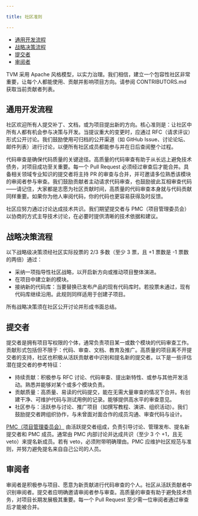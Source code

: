 ```yaml
---

title: 社区准则

---
```


* [通用开发流程](https://tvm.apache.org/docs/contribute/community.html#general-development-process)
* [战略决策流程](https://tvm.apache.org/docs/contribute/community.html#general-development-process) 
* [提交者](https://tvm.apache.org/docs/contribute/community.html#strategy-decision-process) 
* [审阅者](https://tvm.apache.org/docs/contribute/community.html#committers)

 


TVM 采用 Apache 风格模型，以实力治理。我们相信，建立一个包容性社区非常重要，让每个人都能使用、贡献并影响项目方向。请参阅 CONTRIBUTORS.md 获取当前贡献者列表。


## 通用开发流程


社区欢迎所有人提交补丁、文档，或为项目提出新的方向。核心准则是：让社区中所有人都有机会参与决策与开发。当提议重大的变更时，应通过 RFC（请求评议）形式公开讨论。我们鼓励使用可归档的公开渠道（如 GitHub Issue、讨论论坛、邮件列表）进行讨论，以便所有社区成员都能参与并在日后查阅整个过程。


代码审查是确保代码质量的关键途径。高质量的代码审查有助于从长远上避免技术债务，对项目成功至关重要。每一个 Pull Request 必须经过审查后才能合并。具备相关领域专业知识的提交者将主持 PR 的审查与合并，并可邀请多位熟悉该模块的审阅者参与审查。我们鼓励贡献者主动请求代码审查，也鼓励彼此互相审查代码——请记住，大家都是志愿为社区贡献时间，高质量的代码审查本身就与代码贡献同样重要。如果你为他人审阅代码，你的代码也更容易获得及时反馈。


社区应努力通过讨论达成技术共识。我们期望提交者与 PMC（项目管理委员会）以协商的方式主导技术讨论，在必要时提供清晰的技术依据和建议。



## 战略决策流程

以下战略级决策须经社区实际投票的 2/3 多数（至少 3 票，且 +1 票数是 -1 票数的两倍）通过：
* 采纳一项指导性社区战略，以开启新方向或推动项目整体演进。 
* 在项目中建立新的模块。 
* 接纳新的代码库：当要替换已发布产品的现有代码库时。若投票未通过，现有代码库继续沿用。此规则同样适用于创建子项目。


所有战略决策须在社区公开讨论并形成书面总结。



## 提交者

提交者是拥有项目写权限的个体，通常负责项目某一或数个模块的代码审查工作。贡献形式包括但不限于：代码、审查、文档、教育及推广。高质量的项目离不开提交者的支持，社区也积极从活跃贡献者中识别和提名新的提交者。以下是一些评估潜在提交者的参考特征：
* 持续贡献：积极参与 RFC 讨论、代码审查、提出新特性、或参与其他开发活动。熟悉并能够对某个或多个模块负责。 
* 贡献质量：高质量、易读的代码提交，能在无需大量审查的情况下合并。有创建干净、可维护代码与测试用例的记录。能够提供高水平的审查意见。 
* 社区参与：活跃参与讨论、推广项目（如撰写教程、演讲、组织活动）。我们鼓励提交者跨组织协作，与未曾面对面合作的成员沟通、审查代码与设计。


[PMC（项目管理委员会）](https://projects.apache.org/committee.html?tvm) 由活跃提交者组成，负责引导讨论、管理发布、提名新提交者和 PMC 成员。通常由 PMC 内部讨论并达成共识（至少 3 个 +1，且无 veto）来提名新成员。若有 veto，必须附带明确理由。PMC 应维护社区规范与准则，并努力避免提名来自自己公司的人员。


## 审阅者

审阅者是积极参与项目、愿意为新贡献进行代码审查的个人。社区从活跃贡献者中识别审阅者。提交者应明确邀请审阅者参与审查。高质量的审查有助于避免技术债务，对项目长期发展极其重要。每一个 Pull Request 至少需一位审阅者通过审查后才能被合并。


